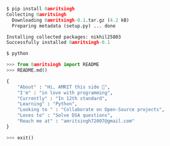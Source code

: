 <!--
## Hi there 👋

**0amritsingh/0amritsingh** is a ✨ _special_ ✨ repository because its `README.md` (this file) appears on your GitHub profile.

Here are some ideas to get you started:

- 🔭 I’m currently working on ...
- 🌱 I’m currently learning ...
- 👯 I’m looking to collaborate on ...
- 🤔 I’m looking for help with ...
- 💬 Ask me about ...
- 📫 How to reach me: ...
- 😄 Pronouns: ...
- ⚡ Fun fact: ...
-->
```python
$ pip install 0amritsingh
Collecting 0amritsingh
  Downloading 0amritsingh-0.1.tar.gz (4.2 kB)
  Preparing metadata (setup.py) ... done

Installing collected packages: nikhil25803
Successfully installed 0amritsingh-0.1

$ python

>>> from 0amritsingh import README
>>> README.md()

{
    "About" : "Hi, AMRIT this side 👋",
    "I'm" : "in love with programming",
    "Currently" : "In 12th standard",
    "Learning" : "Python",
    "Looking to " : "Collaborate on Open-Source projects",
    "Loves to" : "Solve DSA questions",
    "Reach me at" : "amritsingh72007@gmail.com"
}

>>> exit()
```
